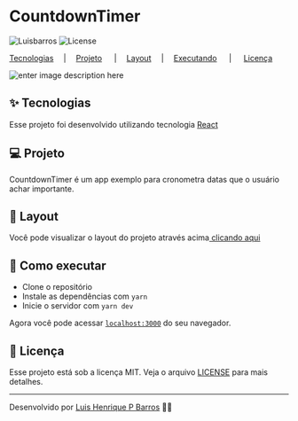 

# CountdownTimer
![Luisbarros](https://img.shields.io/static/v1?label=Luis&nbsp;Barros&message=-&color=8257E5&labelColor=000000)  ![License](https://img.shields.io/static/v1?label=license&message=MIT&color=8257E5&labelColor=000000)


[Tecnologias](#-tecnologias)  **&emsp;**| **&emsp;**[Projeto](#-projeto) **&emsp;** | **&emsp;**[Layout](##-layout)**&emsp;** | **&emsp;**[Executando](##-como-executar) **&emsp;** | **&emsp;** [Licença](##-licenca)


![enter image description here](https://lh3.googleusercontent.com/pw/AM-JKLUmDJNjHvKAeIJ2XAln37DEykYdZtVgloqltt-aYkrSmBZhcJBaN4b9tVuHRATN89q_TQwuuw2F1hSiF1Z0ONSKApJiJNwVqPqYLQjx8vcD_6BND4wzF3TPEmTHB8H6zPXmE_yDAl5Qza2QNGi5uYWA=w1008-h623-no)


## ✨ Tecnologias

Esse projeto foi desenvolvido utilizando tecnologia [React](https://reactjs.org)

## 💻 Projeto

CountdownTimer é um app exemplo para cronometra datas que o usuário achar importante.

## 🔖 Layout

Você pode visualizar o layout do projeto através acima[ clicando aqui](#countdowntimer) 

## 🚀 Como executar

- Clone o repositório
- Instale as dependências com `yarn`
- Inicie o servidor com `yarn dev`

Agora você pode acessar [`localhost:3000`](http://localhost:3000) do seu navegador.

## 📄 Licença

Esse projeto está sob a licença MIT. Veja o arquivo [LICENSE](LICENSE.md) para mais detalhes.

---

Desenvolvido por [Luis Henrique P Barros](https://github.com/luishenriquep) 👋🏻 


